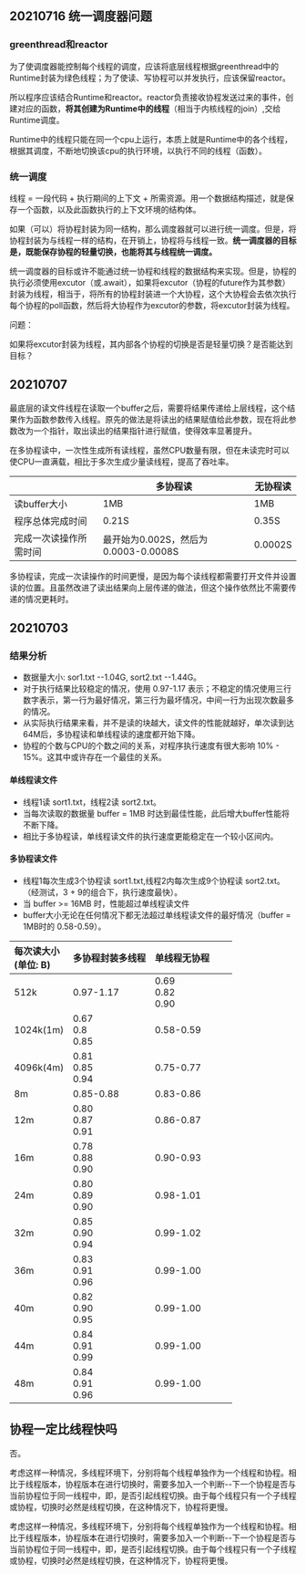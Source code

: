 

## 20210716 统一调度器问题



### greenthread和reactor

为了使调度器能控制每个线程的调度，应该将底层线程根据greenthread中的Runtime封装为绿色线程；为了使读、写协程可以并发执行，应该保留reactor。

所以程序应该结合Runtime和reactor。reactor负责接收协程发送过来的事件，创建对应的函数，**将其创建为Runtime中的线程**（相当于内核线程的join）,交给Runtime调度。

Runtime中的线程只能在同一个cpu上运行，本质上就是Runtime中的各个线程，根据其调度，不断地切换该cpu的执行环境，以执行不同的线程（函数）。

### 统一调度

线程 = 一段代码 + 执行期间的上下文 + 所需资源。用一个数据结构描述，就是保存一个函数，以及此函数执行的上下文环境的结构体。

如果（可以）将协程封装为同一结构，那么调度器就可以进行统一调度。但是，将协程封装为与线程一样的结构，在开销上，协程将与线程一致。**统一调度器的目标是，既能保存协程的轻量切换，也能将其与线程统一调度。**

统一调度器的目标或许不能通过统一协程和线程的数据结构来实现。但是，协程的执行必须使用excutor（或.await），如果将excutor（协程的future作为其参数）封装为线程，相当于，将所有的协程封装进一个大协程，这个大协程会去依次执行每个协程的poll函数，然后将大协程作为excutor的参数，将excutor封装为线程。

问题：

如果将excutor封装为线程，其内部各个协程的切换是否是轻量切换？是否能达到目标？





## 20210707

最底层的读文件线程在读取一个buffer之后，需要将结果传递给上层线程，这个结果作为函数参数传入线程。原先的做法是将读出的结果赋值给此参数，现在将此参数改为一个指针，取出读出的结果指针进行赋值，使得效率显著提升。

在多协程读中，一次性生成所有读线程，虽然CPU数量有限，但在未读完时可以使CPU一直满载，相比于多次生成少量读线程，提高了吞吐率。

|                        | 多协程读                             | 无协程读 |
| ---------------------- | ------------------------------------ | -------- |
| 读buffer大小           | 1MB                                  | 1MB      |
| 程序总体完成时间       | 0.21S                                | 0.35S    |
| 完成一次读操作所需时间 | 最开始为0.002S，然后为0.0003-0.0008S | 0.0002S  |

多协程读，完成一次读操作的时间更慢，是因为每个读线程都需要打开文件并设置读的位置。且虽然改进了读出结果向上层传递的做法，但这个操作依然比不需要传递的情况更耗时。



## 20210703

### 结果分析

- 数据量大小: sor1.txt --1.04G, sort2.txt --1.44G。
- 对于执行结果比较稳定的情况，使用 0.97-1.17 表示；不稳定的情况使用三行数字表示，第一行为最好情况，第三行为最坏情况，中间一行为出现次数最多的情况。
- 从实际执行结果来看，并不是读的块越大，读文件的性能就越好，单次读到达64M后，多协程读和单线程读的速度都开始下降。
- 协程的个数与CPU的个数之间的关系，对程序执行速度有很大影响 10% - 15%。这其中或许存在一个最佳的关系。

#### 单线程读文件 

- 线程1读 sort1.txt，线程2读 sort2.txt。
- 当每次读取的数据量 buffer = 1MB 时达到最佳性能，此后增大buffer性能将不断下降。
- 相比于多协程读，单线程读文件的执行速度更能稳定在一个较小区间内。

#### 多协程读文件

- 线程1每次生成3个协程读 sort1.txt,线程2内每次生成9个协程读 sort2.txt。（经测试，3 + 9的组合下，执行速度最快）。
- 当 buffer >= 16MB 时，性能超过单线程读文件
- buffer大小无论在任何情况下都无法超过单线程读文件的最好情况（buffer = 1MB时的 0.58-0.59）。


| 每次读大小<br>(单位: B) | 多协程封装多线程     | 单线程无协程         |      |      |
| :---------------------- | :------------------- | :------------------- | :--- | :--- |
| 512k                    | 0.97-1.17            | 0.69<br>0.82<br>0.90 |      |      |
| 1024k(1m)               | 0.67<br>0.8<br>0.85  | 0.58-0.59            |      |      |
| 4096k(4m)               | 0.81<br>0.85<br>0.94 | 0.75-0.77            |      |      |
| 8m                      | 0.85-0.88            | 0.83-0.86            |      |      |
| 12m                     | 0.80<br>0.87<br>0.91 | 0.86-0.87            |      |      |
| 16m                     | 0.78<br>0.88<br>0.90 | 0.90-0.93            |      |      |
| 24m                     | 0.80<br>0.89<br>0.90 | 0.98-1.01            |      |      |
| 32m                     | 0.85<br>0.90<br>0.94 | 0.99-1.02            |      |      |
| 36m                     | 0.83<br>0.91<br>0.96 | 0.99-1.00            |      |      |
| 40m                     | 0.82<br>0.90<br>0.95 | 0.99-1.00            |      |      |
| 44m                     | 0.84<br>0.91<br>0.99 | 0.99-1.00            |      |      |
| 48m                     | 0.84<br>0.91<br>0.96 | 0.99-1.00            |      |      |



## 协程一定比线程快吗

否。

考虑这样一种情况，多线程环境下，分别将每个线程单独作为一个线程和协程。相比于线程版本，协程版本在进行切换时，需要多加入一个判断--下一个协程是否与当前协程位于同一线程中，即，是否引起线程切换。由于每个线程只有一个子线程或协程，切换时必然是线程切换，在这种情况下，协程将更慢。

考虑这样一种情况，多线程环境下，分别将每个线程单独作为一个线程和协程。相比于线程版本，协程版本在进行切换时，需要多加入一个判断--下一个协程是否与当前协程位于同一线程中，即，是否引起线程切换。由于每个线程只有一个子线程或协程，切换时必然是线程切换，在这种情况下，协程将更慢。

